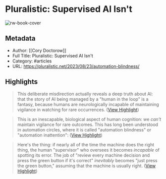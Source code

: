 # Pluralistic: Supervised AI Isn't

![rw-book-cover](https://i0.wp.com/pluralistic.net/wp-content/uploads/2020/02/cropped-guillotine-French-Revolution.jpg?fit=32%2C32&ssl=1)

## Metadata
- Author: [[Cory Doctorow]]
- Full Title: Pluralistic: Supervised AI Isn't
- Category: #articles
- URL: https://pluralistic.net/2023/08/23/automation-blindness/

## Highlights

> This deliberate misdirection actually reveals a deep truth about AI: that the story of AI being managed by a "human in the loop" is a fantasy, because humans are neurologically incapable of maintaining vigilance in watching for rare occurrences. ([View Highlight](https://read.readwise.io/read/01h8havvaw4pentc2st05dbswe))


> This is an inescapable, biological aspect of human cognition: we *can't* maintain vigilance for rare outcomes. This has long been understood in automation circles, where it is called "automation blindness" or "automation inattention": ([View Highlight](https://read.readwise.io/read/01h8haxtmckdsz57rbff8ag8fz))


> Here's the thing: if nearly all of the time the machine does the right thing, the human "supervisor" who oversees it becomes *incapable* of spotting its error. The job of "review every machine decision and press the green button if it's correct" *inevitably* becomes "just press the green button," assuming that the machine is usually right. ([View Highlight](https://read.readwise.io/read/01h8haye30hb77vg4akv6qpc8t))

